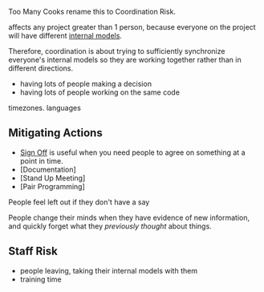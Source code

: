 Too Many Cooks
rename this to Coordination Risk.

affects any project greater than 1 person, because everyone on the project will have different [internal models](Internal-Model).  

Therefore, coordination is about trying to sufficiently synchronize everyone's internal models so they are working together rather 
than in different directions.

- having lots of people making a decision
- having lots of people working on the same code


timezones. languages


## Mitigating Actions

 - [Sign Off](Sign-Off) is useful when you need people to agree on something at a point in time.
 - [Documentation]
 - [Stand Up Meeting]
 - [Pair Programming]
 
 People feel left out if they don't have a say
 
 People change their minds when they have evidence of new information, and quickly forget what they _previously thought_ about things.
 
 ## Staff Risk
 
 
- people leaving, taking their internal models with them
- training time